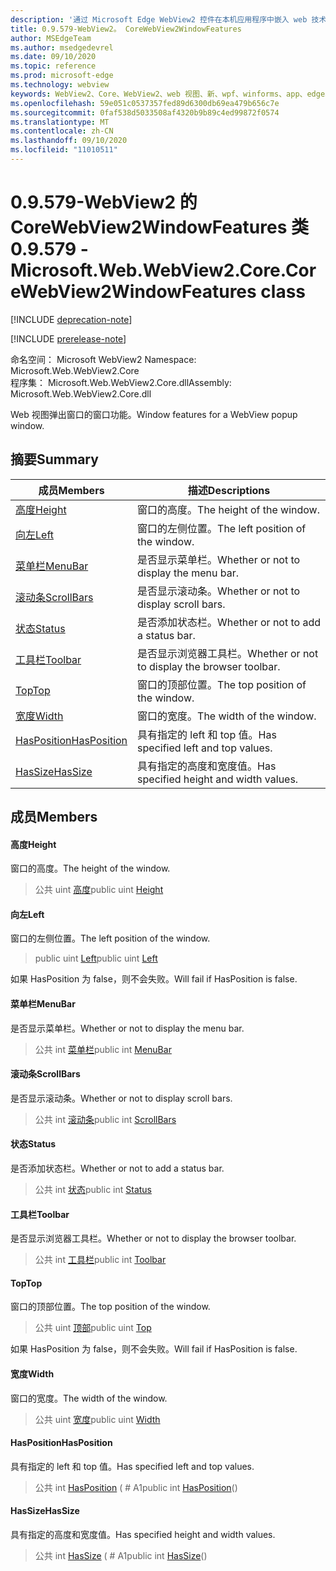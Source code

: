 ```yaml
---
description: '通过 Microsoft Edge WebView2 控件在本机应用程序中嵌入 web 技术 (HTML、CSS 和 JavaScript) '
title: 0.9.579-WebView2。 CoreWebView2WindowFeatures
author: MSEdgeTeam
ms.author: msedgedevrel
ms.date: 09/10/2020
ms.topic: reference
ms.prod: microsoft-edge
ms.technology: webview
keywords: WebView2、Core、WebView2、web 视图、新、wpf、winforms、app、edge、CoreWebView2、CoreWebView2Controller、浏览器控件、边缘 html、、浏览器控件、边缘 html、WebView2
ms.openlocfilehash: 59e051c0537357fed89d6300db69ea479b656c7e
ms.sourcegitcommit: 0faf538d5033508af4320b9b89c4ed99872f0574
ms.translationtype: MT
ms.contentlocale: zh-CN
ms.lasthandoff: 09/10/2020
ms.locfileid: "11010511"
---
```

# <span data-ttu-id="54c9e-104">0.9.579-WebView2 的 CoreWebView2WindowFeatures 类</span><span class="sxs-lookup"><span data-stu-id="54c9e-104">0.9.579 - Microsoft.Web.WebView2.Core.CoreWebView2WindowFeatures class</span></span> 

[!INCLUDE [deprecation-note](../../includes/deprecation-note.md)]

[!INCLUDE [prerelease-note](../../includes/prerelease-note.md)]

<span data-ttu-id="54c9e-105">命名空间： Microsoft WebView2 </span><span class="sxs-lookup"><span data-stu-id="54c9e-105">Namespace: Microsoft.Web.WebView2.Core</span></span>\
<span data-ttu-id="54c9e-106">程序集： Microsoft.Web.WebView2.Core.dll</span><span class="sxs-lookup"><span data-stu-id="54c9e-106">Assembly: Microsoft.Web.WebView2.Core.dll</span></span>

<span data-ttu-id="54c9e-107">Web 视图弹出窗口的窗口功能。</span><span class="sxs-lookup"><span data-stu-id="54c9e-107">Window features for a WebView popup window.</span></span>

## <span data-ttu-id="54c9e-108">摘要</span><span class="sxs-lookup"><span data-stu-id="54c9e-108">Summary</span></span>

 <span data-ttu-id="54c9e-109">成员</span><span class="sxs-lookup"><span data-stu-id="54c9e-109">Members</span></span>                        | <span data-ttu-id="54c9e-110">描述</span><span class="sxs-lookup"><span data-stu-id="54c9e-110">Descriptions</span></span>
--------------------------------|---------------------------------------------
[<span data-ttu-id="54c9e-111">高度</span><span class="sxs-lookup"><span data-stu-id="54c9e-111">Height</span></span>](#height) | <span data-ttu-id="54c9e-112">窗口的高度。</span><span class="sxs-lookup"><span data-stu-id="54c9e-112">The height of the window.</span></span>
[<span data-ttu-id="54c9e-113">向左</span><span class="sxs-lookup"><span data-stu-id="54c9e-113">Left</span></span>](#left) | <span data-ttu-id="54c9e-114">窗口的左侧位置。</span><span class="sxs-lookup"><span data-stu-id="54c9e-114">The left position of the window.</span></span>
[<span data-ttu-id="54c9e-115">菜单栏</span><span class="sxs-lookup"><span data-stu-id="54c9e-115">MenuBar</span></span>](#menubar) | <span data-ttu-id="54c9e-116">是否显示菜单栏。</span><span class="sxs-lookup"><span data-stu-id="54c9e-116">Whether or not to display the menu bar.</span></span>
[<span data-ttu-id="54c9e-117">滚动条</span><span class="sxs-lookup"><span data-stu-id="54c9e-117">ScrollBars</span></span>](#scrollbars) | <span data-ttu-id="54c9e-118">是否显示滚动条。</span><span class="sxs-lookup"><span data-stu-id="54c9e-118">Whether or not to display scroll bars.</span></span>
[<span data-ttu-id="54c9e-119">状态</span><span class="sxs-lookup"><span data-stu-id="54c9e-119">Status</span></span>](#status) | <span data-ttu-id="54c9e-120">是否添加状态栏。</span><span class="sxs-lookup"><span data-stu-id="54c9e-120">Whether or not to add a status bar.</span></span>
[<span data-ttu-id="54c9e-121">工具栏</span><span class="sxs-lookup"><span data-stu-id="54c9e-121">Toolbar</span></span>](#toolbar) | <span data-ttu-id="54c9e-122">是否显示浏览器工具栏。</span><span class="sxs-lookup"><span data-stu-id="54c9e-122">Whether or not to display the browser toolbar.</span></span>
[<span data-ttu-id="54c9e-123">Top</span><span class="sxs-lookup"><span data-stu-id="54c9e-123">Top</span></span>](#top) | <span data-ttu-id="54c9e-124">窗口的顶部位置。</span><span class="sxs-lookup"><span data-stu-id="54c9e-124">The top position of the window.</span></span>
[<span data-ttu-id="54c9e-125">宽度</span><span class="sxs-lookup"><span data-stu-id="54c9e-125">Width</span></span>](#width) | <span data-ttu-id="54c9e-126">窗口的宽度。</span><span class="sxs-lookup"><span data-stu-id="54c9e-126">The width of the window.</span></span>
[<span data-ttu-id="54c9e-127">HasPosition</span><span class="sxs-lookup"><span data-stu-id="54c9e-127">HasPosition</span></span>](#hasposition) | <span data-ttu-id="54c9e-128">具有指定的 left 和 top 值。</span><span class="sxs-lookup"><span data-stu-id="54c9e-128">Has specified left and top values.</span></span>
[<span data-ttu-id="54c9e-129">HasSize</span><span class="sxs-lookup"><span data-stu-id="54c9e-129">HasSize</span></span>](#hassize) | <span data-ttu-id="54c9e-130">具有指定的高度和宽度值。</span><span class="sxs-lookup"><span data-stu-id="54c9e-130">Has specified height and width values.</span></span>

## <span data-ttu-id="54c9e-131">成员</span><span class="sxs-lookup"><span data-stu-id="54c9e-131">Members</span></span>

#### <span data-ttu-id="54c9e-132">高度</span><span class="sxs-lookup"><span data-stu-id="54c9e-132">Height</span></span> 

<span data-ttu-id="54c9e-133">窗口的高度。</span><span class="sxs-lookup"><span data-stu-id="54c9e-133">The height of the window.</span></span>

> <span data-ttu-id="54c9e-134">公共 uint [高度](#height)</span><span class="sxs-lookup"><span data-stu-id="54c9e-134">public uint [Height](#height)</span></span>

#### <span data-ttu-id="54c9e-135">向左</span><span class="sxs-lookup"><span data-stu-id="54c9e-135">Left</span></span> 

<span data-ttu-id="54c9e-136">窗口的左侧位置。</span><span class="sxs-lookup"><span data-stu-id="54c9e-136">The left position of the window.</span></span>

> <span data-ttu-id="54c9e-137">public uint [Left](#left)</span><span class="sxs-lookup"><span data-stu-id="54c9e-137">public uint [Left](#left)</span></span>

<span data-ttu-id="54c9e-138">如果 HasPosition 为 false，则不会失败。</span><span class="sxs-lookup"><span data-stu-id="54c9e-138">Will fail if HasPosition is false.</span></span>

#### <span data-ttu-id="54c9e-139">菜单栏</span><span class="sxs-lookup"><span data-stu-id="54c9e-139">MenuBar</span></span> 

<span data-ttu-id="54c9e-140">是否显示菜单栏。</span><span class="sxs-lookup"><span data-stu-id="54c9e-140">Whether or not to display the menu bar.</span></span>

> <span data-ttu-id="54c9e-141">公共 int [菜单栏](#menubar)</span><span class="sxs-lookup"><span data-stu-id="54c9e-141">public int [MenuBar](#menubar)</span></span>

#### <span data-ttu-id="54c9e-142">滚动条</span><span class="sxs-lookup"><span data-stu-id="54c9e-142">ScrollBars</span></span> 

<span data-ttu-id="54c9e-143">是否显示滚动条。</span><span class="sxs-lookup"><span data-stu-id="54c9e-143">Whether or not to display scroll bars.</span></span>

> <span data-ttu-id="54c9e-144">公共 int [滚动条](#scrollbars)</span><span class="sxs-lookup"><span data-stu-id="54c9e-144">public int [ScrollBars](#scrollbars)</span></span>

#### <span data-ttu-id="54c9e-145">状态</span><span class="sxs-lookup"><span data-stu-id="54c9e-145">Status</span></span> 

<span data-ttu-id="54c9e-146">是否添加状态栏。</span><span class="sxs-lookup"><span data-stu-id="54c9e-146">Whether or not to add a status bar.</span></span>

> <span data-ttu-id="54c9e-147">公共 int [状态](#status)</span><span class="sxs-lookup"><span data-stu-id="54c9e-147">public int [Status](#status)</span></span>

#### <span data-ttu-id="54c9e-148">工具栏</span><span class="sxs-lookup"><span data-stu-id="54c9e-148">Toolbar</span></span> 

<span data-ttu-id="54c9e-149">是否显示浏览器工具栏。</span><span class="sxs-lookup"><span data-stu-id="54c9e-149">Whether or not to display the browser toolbar.</span></span>

> <span data-ttu-id="54c9e-150">公共 int [工具栏](#toolbar)</span><span class="sxs-lookup"><span data-stu-id="54c9e-150">public int [Toolbar](#toolbar)</span></span>

#### <span data-ttu-id="54c9e-151">Top</span><span class="sxs-lookup"><span data-stu-id="54c9e-151">Top</span></span> 

<span data-ttu-id="54c9e-152">窗口的顶部位置。</span><span class="sxs-lookup"><span data-stu-id="54c9e-152">The top position of the window.</span></span>

> <span data-ttu-id="54c9e-153">公共 uint [顶部](#top)</span><span class="sxs-lookup"><span data-stu-id="54c9e-153">public uint [Top](#top)</span></span>

<span data-ttu-id="54c9e-154">如果 HasPosition 为 false，则不会失败。</span><span class="sxs-lookup"><span data-stu-id="54c9e-154">Will fail if HasPosition is false.</span></span>

#### <span data-ttu-id="54c9e-155">宽度</span><span class="sxs-lookup"><span data-stu-id="54c9e-155">Width</span></span> 

<span data-ttu-id="54c9e-156">窗口的宽度。</span><span class="sxs-lookup"><span data-stu-id="54c9e-156">The width of the window.</span></span>

> <span data-ttu-id="54c9e-157">公共 uint [宽度](#width)</span><span class="sxs-lookup"><span data-stu-id="54c9e-157">public uint [Width](#width)</span></span>

#### <span data-ttu-id="54c9e-158">HasPosition</span><span class="sxs-lookup"><span data-stu-id="54c9e-158">HasPosition</span></span> 

<span data-ttu-id="54c9e-159">具有指定的 left 和 top 值。</span><span class="sxs-lookup"><span data-stu-id="54c9e-159">Has specified left and top values.</span></span>

> <span data-ttu-id="54c9e-160">公共 int [HasPosition](#hasposition) ( # A1</span><span class="sxs-lookup"><span data-stu-id="54c9e-160">public int [HasPosition](#hasposition)()</span></span>

#### <span data-ttu-id="54c9e-161">HasSize</span><span class="sxs-lookup"><span data-stu-id="54c9e-161">HasSize</span></span> 

<span data-ttu-id="54c9e-162">具有指定的高度和宽度值。</span><span class="sxs-lookup"><span data-stu-id="54c9e-162">Has specified height and width values.</span></span>

> <span data-ttu-id="54c9e-163">公共 int [HasSize](#hassize) ( # A1</span><span class="sxs-lookup"><span data-stu-id="54c9e-163">public int [HasSize](#hassize)()</span></span>

